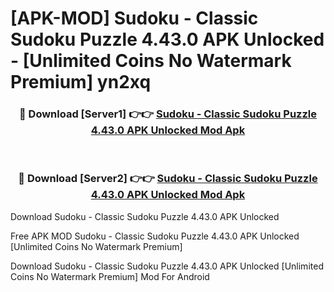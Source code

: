 # [APK-MOD] Sudoku - Classic Sudoku Puzzle 4.43.0 APK Unlocked - [Unlimited Coins No Watermark Premium] yn2xq



<div align="center">
<h3>🔴 Download [Server1] 👉👉 <a href="https://momento.my/?title=Sudoku_-_Classic_Sudoku_Puzzle_4.43.0_APK_Unlocked">Sudoku - Classic Sudoku Puzzle 4.43.0 APK Unlocked Mod Apk</a></h3><br>

<h3>🔴 Download [Server2] 👉👉 <a href="https://momento.my/?title=Sudoku_-_Classic_Sudoku_Puzzle_4.43.0_APK_Unlocked">Sudoku - Classic Sudoku Puzzle 4.43.0 APK Unlocked Mod Apk</a></h3>
</div>



Download Sudoku - Classic Sudoku Puzzle 4.43.0 APK Unlocked 

Free APK MOD Sudoku - Classic Sudoku Puzzle 4.43.0 APK Unlocked [Unlimited Coins No Watermark Premium]

Download Sudoku - Classic Sudoku Puzzle 4.43.0 APK Unlocked [Unlimited Coins No Watermark Premium] Mod For Android
